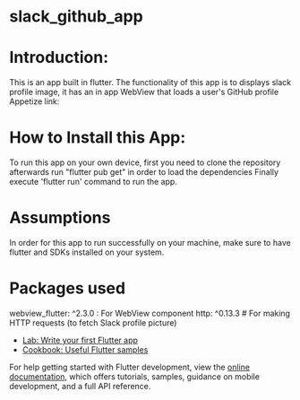 # slack_github_app

# Introduction:

This is an app built in flutter. The functionality of this app is to displays slack profile image, it has an in app WebView that loads a user's GitHub profile
Appetize link:

# How to Install this App:

To run this app on your own device, first you need to clone the repository afterwards run "flutter pub get" in order to load the dependencies
Finally execute 'flutter run' command to run the app.

# Assumptions

In order for this app to run successfully on your machine, make sure to have flutter and SDKs installed on your system.

# Packages used

webview_flutter: ^2.3.0 : For WebView component
http: ^0.13.3 # For making HTTP requests (to fetch Slack profile picture)

- [Lab: Write your first Flutter app](https://docs.flutter.dev/get-started/codelab)
- [Cookbook: Useful Flutter samples](https://docs.flutter.dev/cookbook)

For help getting started with Flutter development, view the
[online documentation](https://docs.flutter.dev/), which offers tutorials,
samples, guidance on mobile development, and a full API reference.
